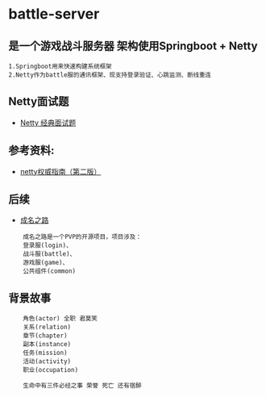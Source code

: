 # battle-server
## 是一个游戏战斗服务器 架构使用Springboot + Netty
```
1.Springboot用来快速构建系统框架
2.Netty作为battle服的通讯框架、现支持登录验证、心跳监测、断线重连

``` 



## Netty面试题

* [Netty 经典面试题](doc/netty-interview.md)

## 参考资料:

* [netty权威指南（第二版）](https://github.com/wuyinxian124/nettybook2)





## 后续

* [成名之路](https://github.com/noseparte/Almost-Famous)

~~~
    成名之路是一个PVP的开源项目，项目涉及：
    登录服(login)、
    战斗服(battle)、
    游戏服(game)、
    公共组件(common)
~~~

## 背景故事
~~~
    角色(actor) 全职 君莫笑
    关系(relation)
    章节(chapter)
    副本(instance)
    任务(mission)
    活动(activity)
    职业(occupation)
~~~

```test
    生命中有三件必经之事 荣誉 死亡 还有宿醉
```

